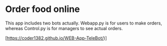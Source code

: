 # Order food online

This app includes two bots actually. Webapp.py is for users to make orders,
whereas Control.py is for managers to see actual orders.

[https://coder1382.github.io/WEB-App-TeleBot/)]
